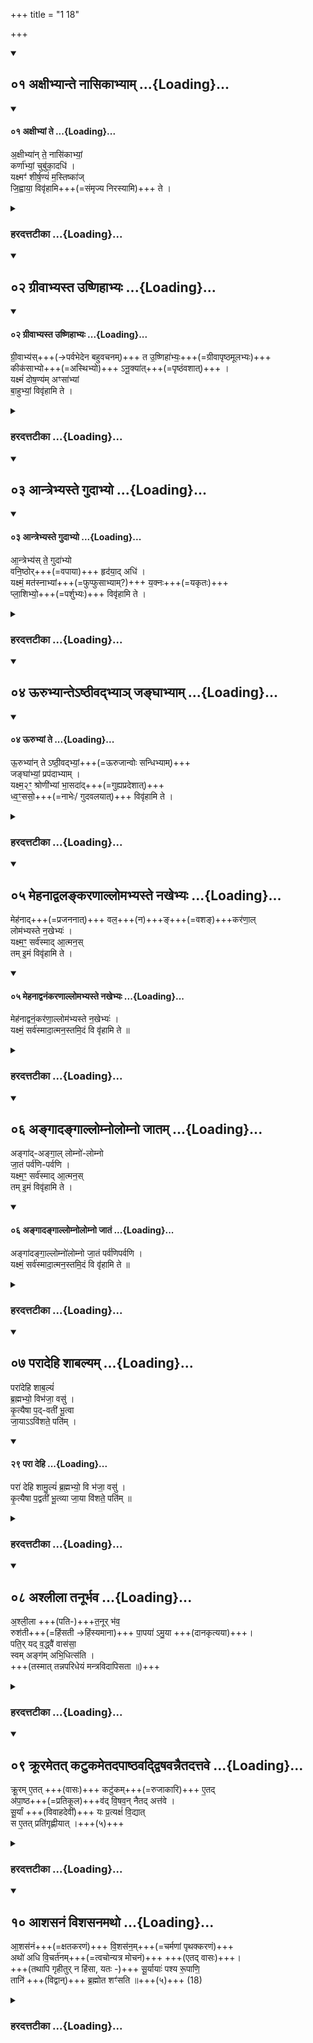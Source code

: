 +++
title = "1 18"

+++

<div class="js_include" includetitle="true" newlevelforh1="2" unfilled url="/vedAH_yajuH/taittirIyam/sUtram/ApastambaH/gRhyam/ekAgnikANDam/vishvAsa-prastutiH/1_18/01_axIbhyAnte_nAsikAbhyAm.md">
<details open><summary><h2>०१ अक्षीभ्यान्ते नासिकाभ्याम् ...{Loading}...</h2></summary>
<div class="js_include" includetitle="false" newlevelforh1="2" unfilled="" url="/vedAH_Rk/shAkalam/saMhitA/vishvAsa-prastutiH/10/163/01_axIbhyAM_te.md">
<details open=""><summary><h4>०१ अक्षीभ्यां ते ...{Loading}...</h4></summary>


अ॒क्षीभ्या॑न् ते॒ नासि॑काभ्यां॒  
कर्णा॑भ्यां॒ चुबु॑का॒दधि॑ ।  
यक्ष्मꣳ॑ शीर्ष॒ण्यं॑ म॒स्तिष्का॑ज्  
जि॒ह्वाया॒ विवृ॑हामि+++(=संमृज्य निरस्यामि)+++ ते ।

</details>
</div>
</details>
</div>
<div class="js_include collapsed" newlevelforh1="3" includeTitle="false" unfilled url="/vedAH_yajuH/taittirIyam/sUtram/ApastambaH/gRhyam/ekAgnikANDam/sarvASh_TIkAH/1_18/01_axIbhyAnte_nAsikAbhyAm.md">
<details><summary><h3>हरदत्तटीका ...{Loading}...</h3></summary>

#### मन्त्रः

अ॒क्षीभ्या॑न्ते॒ नासि॑काभ्यां॒ कर्णा॑भ्यां॒ चुबु॑का॒दधि॑ ।  
यक्ष्मꣳ॑ शीर्ष॒ण्यं॑ म॒स्तिष्का॑ज्जि॒ह्वाया॒ विवृ॑हामि ते ।  

#### टीका
यक्ष्मगृहीतां वधूं अन्यां वा स्वस्त्रादिकां पुष्करसंवर्तमूलैः उत्तरैर्मन्त्रैः यथालिङ्गमङ्गानि संमृज्य प्रतीचीनं निरस्येत् - अक्षीभ्यामिति ॥ अधिशब्धोनर्थकः । ते तव शीर्षण्यं यक्ष्मं विवृहामि संमृज्य निरस्यामि । एवं सामान्येनोपदिष्टस्य विभज्यवचनं अक्षीभ्यामित्यादि । अक्ष्यादयः प्रसिद्धाः । मस्तिष्कः कपालान्तर्गतं मांसम् ॥


</details>
</div>
<div class="js_include" includetitle="true" newlevelforh1="2" unfilled url="/vedAH_yajuH/taittirIyam/sUtram/ApastambaH/gRhyam/ekAgnikANDam/vishvAsa-prastutiH/1_18/02_grIvAbhyasta_uShNihAbhyaH.md">
<details open><summary><h2>०२ ग्रीवाभ्यस्त उष्णिहाभ्यः ...{Loading}...</h2></summary>
<div class="js_include" includetitle="false" newlevelforh1="2" unfilled="" url="/vedAH_Rk/shAkalam/saMhitA/vishvAsa-prastutiH/10/163/02_grIvAbhyasta_uShNihAbhyaH.md">
<details open=""><summary><h4>०२ ग्रीवाभ्यस्त उष्णिहाभ्यः ...{Loading}...</h4></summary>


ग्री॒वाभ्य॑स्+++(→पर्वभेदेन बहुवचनम्)+++ त उ॒ष्णिहा॑भ्यः॒+++(=ग्रीवापृष्ठमूलभ्यः)+++  
कीक॑साभ्यो+++(=अस्थिभ्यो)+++ ऽनू॒क्या॑त्+++(=पृष्ठंवशात्)+++ ।  
यक्ष्मं॑ दोष॒ण्य॑म् अꣳसा॑भ्यां  
बा॒हुभ्यां॒ विवृ॑हामि ते ।

</details>
</div>
</details>
</div>
<div class="js_include collapsed" newlevelforh1="3" includeTitle="false" unfilled url="/vedAH_yajuH/taittirIyam/sUtram/ApastambaH/gRhyam/ekAgnikANDam/sarvASh_TIkAH/1_18/02_grIvAbhyasta_uShNihAbhyaH.md">
<details><summary><h3>हरदत्तटीका ...{Loading}...</h3></summary>

#### मन्त्रः

ग्री॒वाभ्य॑स्त उ॒ष्णिहा॑भ्यः॒ कीक॑साभ्योऽनू॒क्या॑त् ।  
यक्ष्मं॑ दोष॒ण्य॑मꣳसा॑भ्यां बा॒हुभ्यां॒ विवृ॑हामि ते ।  

#### टीका
ग्रीवाभ्य इति ॥ ग्रीवा कण्ठः। पर्वभेदेन भेदमारोप्य बहुवचनम् । उष्णिहाभ्यः उष्णिहाः तत्रत्या नाह्यः यानि तद्गतान्य स्थीनि ताः कीकसाः अनूक्यात् पृष्ठंवशात् दोष्णोर्भवं दोषण्यं असौ बाहू च प्रसिद्धौ ॥


</details>
</div>
<div class="js_include" includetitle="true" newlevelforh1="2" unfilled url="/vedAH_yajuH/taittirIyam/sUtram/ApastambaH/gRhyam/ekAgnikANDam/vishvAsa-prastutiH/1_18/03_Antrebhyaste_gudAbhyo.md">
<details open><summary><h2>०३ आन्त्रेभ्यस्ते गुदाभ्यो ...{Loading}...</h2></summary>
<div class="js_include" includetitle="false" newlevelforh1="2" unfilled="" url="/vedAH_Rk/shAkalam/saMhitA/vishvAsa-prastutiH/10/163/03_Antrebhyaste_gudAbhyo.md">
<details open=""><summary><h4>०३ आन्त्रेभ्यस्ते गुदाभ्यो ...{Loading}...</h4></summary>


आ॒न्त्रेभ्य॑स् ते॒ गुदा॑भ्यो  
वनि॒ष्ठोर्+++(=वपाया)+++ हृद॑या॒द् अधि॑ ।  
यक्ष्मं॒ मत॑स्नाभ्यां+++(=फुप्फुसाभ्याम्?)+++ य॒क्नः+++(=यकृतः)+++  
प्ला॒शिभ्यो॒+++(=पर्शुभ्यः)+++ विवृ॑हामि ते ।

</details>
</div>
</details>
</div>
<div class="js_include collapsed" newlevelforh1="3" includeTitle="false" unfilled url="/vedAH_yajuH/taittirIyam/sUtram/ApastambaH/gRhyam/ekAgnikANDam/sarvASh_TIkAH/1_18/03_Antrebhyaste_gudAbhyo.md">
<details><summary><h3>हरदत्तटीका ...{Loading}...</h3></summary>

#### मन्त्रः

आ॒न्त्रेभ्य॑स्ते॒ गुदा॑भ्यो वनि॒ष्ठोर्हृद॑या॒दधि॑ ।  
यक्ष्मं॒ मत॑स्नाभ्यां य॒क्नः प्ला॒शिभ्यो॒ विवृ॑हामि ते ।  

#### टीका
आन्त्रेभ्य इति ॥ अशितं पक्वावस्थायां येषु तिष्ठति तानि आन्त्राणि तेभ्यः गुदाभ्यः गुदनाडीभ्यः वनिष्ठो आन्त्रेष्वेष स्थूलप्रदेशात् हृदयात् हृदयपुण्डरीकात् मतस्नाभ्यां आम्रफलाकृतिभ्यां वृक्याभ्यां यक्नः यकृतः प्लाशिभ्यः पर्शुभ्यः ॥


</details>
</div>
<div class="js_include" includetitle="true" newlevelforh1="2" unfilled url="/vedAH_yajuH/taittirIyam/sUtram/ApastambaH/gRhyam/ekAgnikANDam/vishvAsa-prastutiH/1_18/04_UrubhyAnte-ShThIvadbhyA~n_janghAbhyAm.md">
<details open><summary><h2>०४ ऊरुभ्यान्तेऽष्ठीवद्भ्याञ् जङ्घाभ्याम् ...{Loading}...</h2></summary>
<div class="js_include" includetitle="false" newlevelforh1="2" unfilled="" url="/vedAH_Rk/shAkalam/saMhitA/vishvAsa-prastutiH/10/163/04_UrubhyAM_te.md">
<details open=""><summary><h4>०४ ऊरुभ्यां ते ...{Loading}...</h4></summary>


ऊ॒रुभ्या॑न् ते ऽष्ठी॒वद्भ्यां॒+++(=ऊरुजान्वोः सन्धिभ्याम्)+++  
जङ्घा॑भ्यां॒ प्रप॑दाभ्याम् ।  
यक्ष्म॒२ꣳ॒ श्रोणी॑भ्यां भा॒सदा॑द्+++(=गुह्यप्रदेशात्)+++  
ध्व॒ꣳ॒ससो॒+++(=नाभेः/ गुदवलयात्)+++ विवृ॑हामि ते ।  

</details>
</div>
</details>
</div>
<div class="js_include collapsed" newlevelforh1="3" includeTitle="false" unfilled url="/vedAH_yajuH/taittirIyam/sUtram/ApastambaH/gRhyam/ekAgnikANDam/sarvASh_TIkAH/1_18/04_UrubhyAnte-ShThIvadbhyA~n_janghAbhyAm.md">
<details><summary><h3>हरदत्तटीका ...{Loading}...</h3></summary>

#### मन्त्रः

ऊ॒रुभ्या॑न्तेऽष्ठी॒वद्भ्यां॒ जङ्घा॑भ्यां॒ प्रप॑दाभ्याम् ।  
यक्ष्म॒२ꣳ॒ श्रोणी॑भ्यां भा॒सदा॑द्ध्व॒ꣳ॒ससो॒ विवृ॑हामि ते ।  

#### टीका
ऊरुभ्यामिति ॥ ऊरू प्रसिद्धौ अष्ठीवद्भयां ऊरुजान्वोः सन्धिप्रदेशाभ्याम्, जङ्घे प्रसिद्धे । प्रपदाभ्यां पादाग्राभ्यां श्राणीभ्यां ऊरुमूलाभ्यां भासदात् भसदिति गुह्यप्रदेशे अवयवविशेषस्य नाम भसदेव भाक्षदं तस्मात् ध्वंससः नामेः गुदवलयादित्यन्ये ॥


</details>
</div>
<div class="js_include" includetitle="true" newlevelforh1="2" unfilled url="/vedAH_yajuH/taittirIyam/sUtram/ApastambaH/gRhyam/ekAgnikANDam/vishvAsa-prastutiH/1_18/05_mehanAdvalankaraNAllomabhyaste_nakhebhyaH.md">
<details open><summary><h2>०५ मेहनाद्वलङ्करणाल्लोमभ्यस्ते नखेभ्यः ...{Loading}...</h2></summary>


मेह॑नाद्+++(=प्रजननात्)+++ वल॒+++(न)+++ङ्+++(=वशङ्)+++कर॑णा॒ल्  
लोम॑भ्यस्ते न॒खेभ्यः॑ ।  
यक्ष्म॒ꣳ॒ सर्व॑स्माद् आ॒त्मन॒स्  
तम् इ॒मं विवृ॑हामि ते ।  


<div class="js_include" includetitle="false" newlevelforh1="2" unfilled="" url="/vedAH_Rk/shAkalam/saMhitA/vishvAsa-prastutiH/10/163/05_mehanAdvanaMkaraNAllomabhyaste_nakhebhyaH.md">
<details open=""><summary><h4>०५ मेहनाद्वनंकरणाल्लोमभ्यस्ते नखेभ्यः ...{Loading}...</h4></summary>


मेह॑नाद्वनं॒कर॑णा॒ल्लोम॑भ्यस्ते न॒खेभ्यः॑ ।  
यक्ष्मं॒ सर्व॑स्मादा॒त्मन॒स्तमि॒दं वि वृ॑हामि ते ॥

</details>
</div>
</details>
</div>
<div class="js_include collapsed" newlevelforh1="3" includeTitle="false" unfilled url="/vedAH_yajuH/taittirIyam/sUtram/ApastambaH/gRhyam/ekAgnikANDam/sarvASh_TIkAH/1_18/05_mehanAdvalankaraNAllomabhyaste_nakhebhyaH.md">
<details><summary><h3>हरदत्तटीका ...{Loading}...</h3></summary>

#### मन्त्रः

मेह॑नाद्वल॒ङ्कर॑णा॒ल्लोम॑भ्यस्ते न॒खेभ्यः॑ ।  
यक्ष्म॒ꣳ॒ सर्व॑स्मादा॒त्मन॒स्तमि॒मं विवृ॑हामि ते ।  

#### टीका
मेहनादिति ॥ मेहनं प्रजननम् । वलङ्करणात् नकारस्य लकारः छान्दसः । नकारमेव बह्वृचाः पठन्ति । वनं वननं ततत्क्रियते येन तद्वनंकरणं सर्वो हि लोकः तेन वशीकृतः एवम्भूतात् मेहानात् । अन्ये तु उ अलङ्करणात् इति छेदमाहुः अलङ्करणात् मेखलाप्रदेशात् लोम नखं च प्रसिद्धम् । सर्वस्मात् आत्मनः उक्तादनुक्ताच्च प्रदेशात् तमिमं यक्ष्मं विवृहामि ॥


</details>
</div>
<div class="js_include" includetitle="true" newlevelforh1="2" unfilled url="/vedAH_yajuH/taittirIyam/sUtram/ApastambaH/gRhyam/ekAgnikANDam/vishvAsa-prastutiH/1_18/06_angAdangAllomnolomno_jAtam.md">
<details open><summary><h2>०६ अङ्गादङ्गाल्लोम्नोलोम्नो जातम् ...{Loading}...</h2></summary>


अङ्गा॑द्-अङ्गा॒ल् लोम्नो॑-लोम्नो  
जा॒तं पर्व॑णि-पर्वणि ।  
यक्ष्म॒ꣳ॒ सर्व॑स्माद् आ॒त्मन॒स्  
तम् इ॒मं विवृ॑हामि ते ।  


<div class="js_include" includetitle="false" newlevelforh1="2" unfilled="" url="/vedAH_Rk/shAkalam/saMhitA/vishvAsa-prastutiH/10/163/06_angAdangAllomnolomno_jAtaM.md">
<details open=""><summary><h4>०६ अङ्गादङ्गाल्लोम्नोलोम्नो जातं ...{Loading}...</h4></summary>


अङ्गा॑दङ्गा॒ल्लोम्नो॑लोम्नो जा॒तं पर्व॑णिपर्वणि ।  
यक्ष्मं॒ सर्व॑स्मादा॒त्मन॒स्तमि॒दं वि वृ॑हामि ते ॥

</details>
</div>
</details>
</div>
<div class="js_include collapsed" newlevelforh1="3" includeTitle="false" unfilled url="/vedAH_yajuH/taittirIyam/sUtram/ApastambaH/gRhyam/ekAgnikANDam/sarvASh_TIkAH/1_18/06_angAdangAllomnolomno_jAtam.md">
<details><summary><h3>हरदत्तटीका ...{Loading}...</h3></summary>

#### मन्त्रः

अङ्गा॑दङ्गा॒ल्लोम्नो॑लोम्नो जा॒तं पर्व॑णिपर्वणि ।  
यक्ष्म॒ꣳ॒ सर्व॑स्मादा॒त्मन॒स्तमि॒मं विवृ॑हामि ते ।  

#### टीका
अङ्गादङ्गादिति ॥ सर्वस्मादङ्गात् लोम्नोलोम्नः सर्वेभ्यो लोमभ्यश्च पर्वणिपर्वणि प्रतिपर्वसन्धि जातं यक्ष्मं सर्वस्मादिति गतम् ।


</details>
</div>
<div class="js_include" includetitle="true" newlevelforh1="2" unfilled url="/vedAH_yajuH/taittirIyam/sUtram/ApastambaH/gRhyam/ekAgnikANDam/vishvAsa-prastutiH/1_18/07_parAdehi_shAbalyam.md">
<details open><summary><h2>०७ परादेहि शाबल्यम् ...{Loading}...</h2></summary>


परा॑देहि शाब॒ल्यं॑  
ब्र॒ह्मभ्यो॒ विभ॑जा॒ वसु॑ ।  
कृ॒त्यैषा प॒द्-वती॑ भू॒त्वा  
जा॒याऽऽवि॑शते॒ पति॑म् ।


<div class="js_include" includetitle="false" newlevelforh1="2" unfilled="" url="/vedAH_Rk/shAkalam/saMhitA/vishvAsa-prastutiH/10/085/29_parA_dehi.md">
<details open=""><summary><h4>२९ परा देहि ...{Loading}...</h4></summary>


परा॑ देहि शामु॒ल्यं॑ ब्र॒ह्मभ्यो॒ वि भ॑जा॒ वसु॑ ।  
कृ॒त्यैषा प॒द्वती॑ भू॒त्व्या जा॒या वि॑शते॒ पति॑म् ॥

</details>
</div>
</details>
</div>
<div class="js_include collapsed" newlevelforh1="3" includeTitle="false" unfilled url="/vedAH_yajuH/taittirIyam/sUtram/ApastambaH/gRhyam/ekAgnikANDam/sarvASh_TIkAH/1_18/07_parAdehi_shAbalyam.md">
<details><summary><h3>हरदत्तटीका ...{Loading}...</h3></summary>

#### मन्त्रः

परा॑देहि शाब॒ल्यं॑ ब्र॒ह्मभ्यो॒ विभ॑जा॒ वसु॑ ।  
कृ॒त्यैषा प॒द्वती॑ भू॒त्वा जा॒याऽऽवि॑शते॒ पति॑म् ।  

#### टीका
यत् परि त्वा गिर्वणः इति परिधापितं वधूवासस्तदेताद्विदे विवाहकर्मविदे दद्यादुत्तराभिः - परोदेहीति ॥ परित्यज शाबल्यं शबलवर्णं वासः ब्रह्मभ्यो ब्राह्मणेभ्यः वसु विभज विभज्य देहि । किं पुनः कारणं वाससस्त्यागे इति चेदुच्युते - एषा जाया पद्वती पादवती कृत्या भूत्वा पतिं आविशते ॥


</details>
</div>
<div class="js_include" includetitle="true" newlevelforh1="2" unfilled url="/vedAH_yajuH/taittirIyam/sUtram/ApastambaH/gRhyam/ekAgnikANDam/vishvAsa-prastutiH/1_18/08_ashlIlA_tanUrbhava.md">
<details open><summary><h2>०८ अश्लीला तनूर्भव ...{Loading}...</h2></summary>


अ॒श्ली॒ला +++(पति-)+++त॒नूर् भ॑व॒  
रुश॑ती+++(=हिंसती →हिंस्यमाना)+++ पा॒पया॑ ऽमु॒या +++(दानकृत्यया)+++।  
पति॒र् यद् व॒द्ध्वै॑ वास॑सा॒  
स्वम् अङ्ग॑म् अभि॒धित्स॑ति ।  
+++(तस्मात् तन्नपरिधेयं मन्त्रविदापिसता ॥)+++

</details>
</div>
<div class="js_include collapsed" newlevelforh1="3" includeTitle="false" unfilled url="/vedAH_yajuH/taittirIyam/sUtram/ApastambaH/gRhyam/ekAgnikANDam/sarvASh_TIkAH/1_18/08_ashlIlA_tanUrbhava.md">
<details><summary><h3>हरदत्तटीका ...{Loading}...</h3></summary>

#### मन्त्रः

अ॒श्ली॒ला त॒नूर्भ॑व॒ रुश॑ती पा॒पया॑ऽमु॒या ।  
पति॒र्यद्व॒द्ध्वै॑ वास॑सा॒ स्वमङ्ग॑मभि॒धित्स॑ति ।  

#### टीका
अश्लीलेति ॥ अमुया पापया च कृत्यया आविष्टवत्या पत्युः तनूः अश्लीला निश्रीका भवति रुशती च । रुशतिः हिंसार्थः व्यत्ययेन च कर्मणि कर्तृप्रत्ययः । हिंस्यमाना च भवति कस्मिन् पुनः कृते सर्वमेतद्भवति? उच्यते - पतिः यत् यदि वध्वैः वध्वाः वाससा स्वं आत्मीयं अङ्गं शरीरं अभिधित्सति परिधातुमिच्छति वधूवाससा परिधानमेवंनाम दुष्टं तस्मात् तन्नपरिधेयं मन्त्रविदापिसता ॥


</details>
</div>
<div class="js_include" includetitle="true" newlevelforh1="2" unfilled url="/vedAH_yajuH/taittirIyam/sUtram/ApastambaH/gRhyam/ekAgnikANDam/vishvAsa-prastutiH/1_18/09_krUrametat_kaTukametadapAShThavaddviShavannaitadattave.md">
<details open><summary><h2>०९ क्रूरमेतत् कटुकमेतदपाष्ठवद्द्विषवन्नैतदत्तवे ...{Loading}...</h2></summary>


क्रू॒रम् ए॒तत् +++(वासः)+++ कटु॑कम्+++(=रुजाकारि)+++ ए॒तद्  
अ॑पा॒ष्ठ+++(=प्रतिकूल)+++व॑द् वि॒षव॒न् नैतद् अत्त॑वे ।  
सू॒र्यां +++(विवाहदेवीं)+++ यः प्र॒त्यक्षं॑ वि॒द्यात्  
स ए॒तत् प्रति॑गृह्णीयात् ।+++(५)+++  

</details>
</div>
<div class="js_include collapsed" newlevelforh1="3" includeTitle="false" unfilled url="/vedAH_yajuH/taittirIyam/sUtram/ApastambaH/gRhyam/ekAgnikANDam/sarvASh_TIkAH/1_18/09_krUrametat_kaTukametadapAShThavaddviShavannaitadattave.md">
<details><summary><h3>हरदत्तटीका ...{Loading}...</h3></summary>

#### मन्त्रः

क्रू॒रमे॒तत् कटु॑कमे॒तद॑पा॒ष्ठव॑द्द्वि॒षव॒न्नैतदत्त॑वे ।  
सू॒र्यां यः प्र॒त्यक्षं॑ वि॒द्यात्स ए॒तत् प्रति॑गृह्णीयात् ।  

#### टीका
पुनरयि वास एव निन्द्यते - क्रूरमिति ॥ क्रूरं विनाशकारि कटुकं रुजाकारि अपाष्ठवत् अपष्ठु विषवत् विषयुक्तं च, एवंनाम निन्दितं एतत् वासः अत्तवे न भवति उपभोक्तुं योग्यं न भवति । कस्य तर्हीदं योग्यमित्याह -सूर्या सूर्या नाम विवाहदेवता तया दृष्टोपि मन्त्रगणः सूर्या प्रसुग्मन्ता इत्यादिरेवमन्त्रः । तां यः प्रत्यक्षं स्पष्टं पदशः स्वरशः अक्षरशः अर्थतो विनियोगतश्च विद्यात् जानीयात् स एतत्प्रतिगृह्णीयात् प्रतिग्रहीतुमर्हति ॥


</details>
</div>
<div class="js_include" includetitle="true" newlevelforh1="2" unfilled url="/vedAH_yajuH/taittirIyam/sUtram/ApastambaH/gRhyam/ekAgnikANDam/vishvAsa-prastutiH/1_18/10_AshasanaM_vishasanamatho.md">
<details open><summary><h2>१० आशसनं विशसनमथो ...{Loading}...</h2></summary>


आ॒शस॑नं+++(=क्षतकरणं)+++ वि॒शस॑न॒म्+++(=चर्मणां पृथक्करणं)+++  
अथो॑ अधि वि॒चर्त॑नम्+++(=त्वचोन्यत्र मोचनं)+++ +++(एतद् वासः)+++।  
+++(तथापि गृहीतुर् न हिंसा, यतः -)+++ सू॒र्यायाः॑ पश्य रू॒पाणि॒  
तानि॑ +++(विद्वान्)+++ ब्र॒ह्मोत शꣳ॑सति ॥+++(५)+++ (18)

</details>
</div>
<div class="js_include collapsed" newlevelforh1="3" includeTitle="false" unfilled url="/vedAH_yajuH/taittirIyam/sUtram/ApastambaH/gRhyam/ekAgnikANDam/sarvASh_TIkAH/1_18/10_AshasanaM_vishasanamatho.md">
<details><summary><h3>हरदत्तटीका ...{Loading}...</h3></summary>

#### मन्त्रः

आ॒शस॑नं वि॒शस॑न॒मथो॑ अधि वि॒चर्त॑नम् ।  
सू॒र्यायाः॑ पश्य रू॒पाणि॒ तानि॑ ब्र॒ह्मोत शꣳ॑सति ॥ (१८)

#### टीका
</details>
</div>
